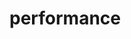 # performance
<ClientOnly>
  <description :tagNameList="['浏览器']" description="performance" /> 
</ClientOnly>